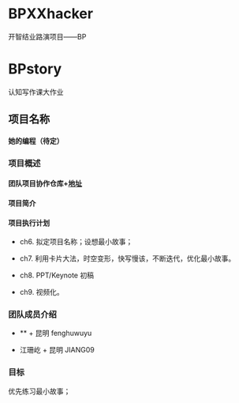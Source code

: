 # BPXXhacker
开智结业路演项目——BP
# BPstory
认知写作课大作业


## 项目名称

#### 她的编程（待定）

### 项目概述

#### 团队项目协作仓库+[地址](https://github.com/WangJane1030/BPXXhacker)

#### 项目简介



#### 项目执行计划

* ch6. 拟定项目名称；设想最小故事；

* ch7. 利用卡片大法，时空变形，快写慢该，不断迭代，优化最小故事。

* ch8. PPT/Keynote 初稿

* ch9. 视频化。


### 团队成员介绍


* ** + 昆明 fenghuwuyu 

* 江珊屹 + 昆明 JIANG09  



### 目标

优先练习最小故事；

